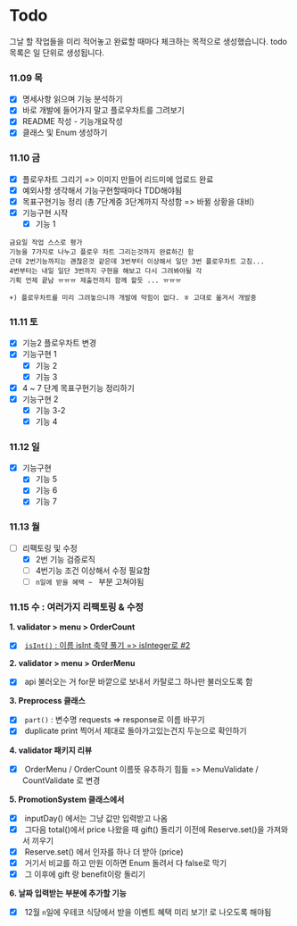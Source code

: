 # Todo
그날 할 작업들을 미리 적어놓고 완료할 때마다 체크하는 목적으로 생성했습니다. todo 목록은 일 단위로 생성됩니다.
### 11.09 목
- [x] 명세사항 읽으며 기능 분석하기
- [x] 바로 개발에 들어가지 말고 플로우차트를 그려보기
- [x] README 작성 - 기능개요작성
- [x] 클래스 및 Enum 생성하기

### 11.10 금
- [x] 플로우차트 그리기 => 이미지 만들어 리드미에 업로드 완료
- [x] 예외사항 생각해서 기능구현할때마다 TDD해야됨
- [x] 목표구현기능 정리 (총 7단계중 3단계까지 작성함 => 바뀔 상황을 대비)
- [x] 기능구현 시작
	- [x] 기능 1

```
금요일 작업 스스로 평가
기능을 7가지로 나누고 플로우 차트 그리는것까지 완료하긴 함
근데 2번기능까지는 괜찮은것 같은데 3번부터 이상해서 일단 3번 플로우차트 고침... 
4번부터는 내일 일단 3번까지 구현을 해보고 다시 그려봐야될 각
기획 언제 끝남 ㅠㅠㅠ 제출전까지 함께 할듯 ... ㅠㅠㅠ

+) 플로우차트를 미리 그려놓으니까 개발에 막힘이 없다. ㅎ 고대로 옮겨서 개발중
```

### 11.11 토
- [x] 기능2 플로우차트 변경
- [x] 기능구현 1
	- [x] 기능 2
	- [x] 기능 3
- [x]  4 ~ 7 단계 목표구현기능 정리하기
- [x] 기능구현 2
	- [x] 기능 3-2
	- [x] 기능 4

### 11.12 일
- [x] 기능구현
	- [x] 기능 5
	- [x] 기능 6
	- [x] 기능 7

### 11.13 월
- [ ] 리팩토링 및 수정
	- [x] 2번 기능 검증로직
	- [ ] 4번기능 조건 이상해서 수정 필요함
	- [ ] `n일에 받을 혜택 ~ ` 부분 고쳐야됨

### 11.15 수 : 여러가지 리팩토링 & 수정
**1. validator > menu > OrderCount**
- [x]  [`isInt()` : 이름 isInt 축약 풀기 => isInteger로 #2](https://github.com/8x15yz/java-christmas-6-8x15yz/issues/2)

**2. validator > menu > OrderMenu**
- [x]  api 불러오는 거 for문 바깥으로 보내서 카탈로그 하나만 불러오도록 함

**3. Preprocess 클래스**
- [x]  `part()` : 변수명 requests => response로 이름 바꾸기
- [x]  duplicate print 찍어서 제대로 돌아가고있는건지 두눈으로 확인하기

**4. validator 패키지 리뷰**
- [x]  OrderMenu / OrderCount 이름뜻 유추하기 힘듦 => MenuValidate / CountValidate 로 변경

**5. PromotionSystem 클래스에서**
- [x]  inputDay() 에서는 그냥 값만 입력받고 나옴
- [x]  그다음 total()에서 price 나왔을 때 gift() 돌리기 이전에 Reserve.set()을 가져와서 끼우기
- [x]  Reserve.set() 에서 인자를 하나 더 받아 (price)
- [x]  거기서 비교를 하고 만원 이하면 Enum 돌려서 다 false로 막기
- [x]  그 이후에 gift 랑 benefit이랑 돌리기

**6. 날짜 입력받는 부분에 추가할 기능**
- [x]  12월 `n`일에 우테코 식당에서 받을 이벤트 혜택 미리 보기! 로 나오도록 해야됨